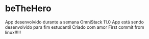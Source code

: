 # beTheHero
App desenvolvido durante a semana OmniStack 11.0
App está sendo desenvolvido para fim estudantil
Criado com amor
First commit from linux!!!!!